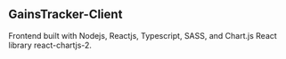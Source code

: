 ## GainsTracker-Client

Frontend built with Nodejs, Reactjs, Typescript, SASS, and Chart.js React library react-chartjs-2.

